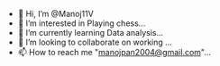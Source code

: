- 👋 Hi, I’m @Manoj11V
- 👀 I’m interested in Playing chess...
- 🌱 I’m currently learning Data analysis...
- 💞️ I’m looking to collaborate on working ...
- 📫 How to reach me  "manojpan2004@gmail.com"...

<!---
Manoj11V/Manoj11V is a ✨ special ✨ repository because its `README.md` (this file) appears on your GitHub profile.
You can click the Preview link to take a look at your changes.
--->
